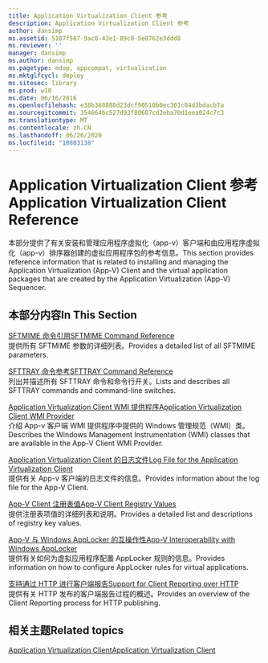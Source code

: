 ```yaml
---
title: Application Virtualization Client 参考
description: Application Virtualization Client 参考
author: dansimp
ms.assetid: 5107f567-9ac8-43e1-89c8-5e0762e3ddd8
ms.reviewer: ''
manager: dansimp
ms.author: dansimp
ms.pagetype: mdop, appcompat, virtualization
ms.mktglfcycl: deploy
ms.sitesec: library
ms.prod: w10
ms.date: 06/16/2016
ms.openlocfilehash: e38b368888d23dcf90510b0ec301c84d3bdacb7a
ms.sourcegitcommit: 354664bc527d93f80687cd2eba70d1eea024c7c3
ms.translationtype: MT
ms.contentlocale: zh-CN
ms.lasthandoff: 06/26/2020
ms.locfileid: "10803138"
---
```

# <span data-ttu-id="6ee25-103">Application Virtualization Client 参考</span><span class="sxs-lookup"><span data-stu-id="6ee25-103">Application Virtualization Client Reference</span></span>


<span data-ttu-id="6ee25-104">本部分提供了有关安装和管理应用程序虚拟化（app-v）客户端和由应用程序虚拟化（app-v）排序器创建的虚拟应用程序包的参考信息。</span><span class="sxs-lookup"><span data-stu-id="6ee25-104">This section provides reference information that is related to installing and managing the Application Virtualization (App-V) Client and the virtual application packages that are created by the Application Virtualization (App-V) Sequencer.</span></span>

## <span data-ttu-id="6ee25-105">本部分内容</span><span class="sxs-lookup"><span data-stu-id="6ee25-105">In This Section</span></span>


<a href="" id="sftmime--command-reference"></a>[<span data-ttu-id="6ee25-106">SFTMIME 命令引用</span><span class="sxs-lookup"><span data-stu-id="6ee25-106">SFTMIME Command Reference</span></span>](sftmime--command-reference.md)  
<span data-ttu-id="6ee25-107">提供所有 SFTMIME 参数的详细列表。</span><span class="sxs-lookup"><span data-stu-id="6ee25-107">Provides a detailed list of all SFTMIME parameters.</span></span>

<a href="" id="sfttray-command-reference"></a>[<span data-ttu-id="6ee25-108">SFTTRAY 命令参考</span><span class="sxs-lookup"><span data-stu-id="6ee25-108">SFTTRAY Command Reference</span></span>](sfttray-command-reference.md)  
<span data-ttu-id="6ee25-109">列出并描述所有 SFTTRAY 命令和命令行开关。</span><span class="sxs-lookup"><span data-stu-id="6ee25-109">Lists and describes all SFTTRAY commands and command-line switches.</span></span>

<a href="" id="application-virtualization-client-wmi-provider"></a>[<span data-ttu-id="6ee25-110">Application Virtualization Client WMI 提供程序</span><span class="sxs-lookup"><span data-stu-id="6ee25-110">Application Virtualization Client WMI Provider</span></span>](application-virtualization-client-wmi-provider.md)  
<span data-ttu-id="6ee25-111">介绍 App-v 客户端 WMI 提供程序中提供的 Windows 管理规范（WMI）类。</span><span class="sxs-lookup"><span data-stu-id="6ee25-111">Describes the Windows Management Instrumentation (WMI) classes that are available in the App-V Client WMI Provider.</span></span>

<a href="" id="log-file-for-the-application-virtualization-client"></a>[<span data-ttu-id="6ee25-112">Application Virtualization Client 的日志文件</span><span class="sxs-lookup"><span data-stu-id="6ee25-112">Log File for the Application Virtualization Client</span></span>](log-file-for-the-application-virtualization-client.md)  
<span data-ttu-id="6ee25-113">提供有关 App-v 客户端的日志文件的信息。</span><span class="sxs-lookup"><span data-stu-id="6ee25-113">Provides information about the log file for the App-V Client.</span></span>

<a href="" id="app-v-client-registry-values"></a>[<span data-ttu-id="6ee25-114">App-V Client 注册表值</span><span class="sxs-lookup"><span data-stu-id="6ee25-114">App-V Client Registry Values</span></span>](app-v-client-registry-values-sp1.md)  
<span data-ttu-id="6ee25-115">提供注册表项值的详细列表和说明。</span><span class="sxs-lookup"><span data-stu-id="6ee25-115">Provides a detailed list and descriptions of registry key values.</span></span>

<a href="" id="app-v-interoperability-with-windows-applocker"></a>[<span data-ttu-id="6ee25-116">App-V 与 Windows AppLocker 的互操作性</span><span class="sxs-lookup"><span data-stu-id="6ee25-116">App-V Interoperability with Windows AppLocker</span></span>](app-v-interoperability-with-windows-applocker.md)  
<span data-ttu-id="6ee25-117">提供有关如何为虚拟应用程序配置 AppLocker 规则的信息。</span><span class="sxs-lookup"><span data-stu-id="6ee25-117">Provides information on how to configure AppLocker rules for virtual applications.</span></span>

<a href="" id="support-for-client-reporting-over-http"></a>[<span data-ttu-id="6ee25-118">支持通过 HTTP 进行客户端报告</span><span class="sxs-lookup"><span data-stu-id="6ee25-118">Support for Client Reporting over HTTP</span></span>](support-for-client-reporting-over-http.md)  
<span data-ttu-id="6ee25-119">提供有关 HTTP 发布的客户端报告过程的概述。</span><span class="sxs-lookup"><span data-stu-id="6ee25-119">Provides an overview of the Client Reporting process for HTTP publishing.</span></span>

## <span data-ttu-id="6ee25-120">相关主题</span><span class="sxs-lookup"><span data-stu-id="6ee25-120">Related topics</span></span>


[<span data-ttu-id="6ee25-121">Application Virtualization Client</span><span class="sxs-lookup"><span data-stu-id="6ee25-121">Application Virtualization Client</span></span>](application-virtualization-client.md)

 

 





